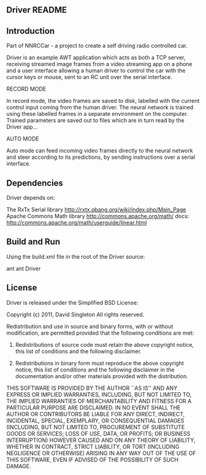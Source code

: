 Driver README
-------------

Introduction
------------

Part of NNRCCar - a project to create a self driving radio controlled car.

Driver is an example AWT application which acts as both a TCP server,
receiving streamed image frames from a video streaming app on a phone and
a user interface allowing a human driver to control the car with the cursor
keys or mouse, sent to an RC unit over the serial interface.

RECORD MODE

In record mode, the video frames are saved to disk, labelled with the current control
input coming from the human driver. The neural network is trained using these
labelled frames in a separate environment on the computer. Trained parameters
are saved out to files which are in turn read by the Driver app...

AUTO MODE

Auto mode can feed incoming video frames directly to the neural network and
steer according to its predictions, by sending instructions over a serial
interface.


Dependencies
------------

Driver depends on:

The RxTx Serial library  http://rxtx.qbang.org/wiki/index.php/Main_Page
Apache Commons Math library  http://commons.apache.org/math/
  docs: http://commons.apache.org/math/userguide/linear.html


Build and Run
-------------

Using the build.xml file in the root of the Driver source:

ant
ant Driver

License
-------

Driver is released under the Simplified BSD License:

Copyright (c) 2011, David Singleton
All rights reserved.

Redistribution and use in source and binary forms, with or without modification, are
permitted provided that the following conditions are met:

   1. Redistributions of source code must retain the above copyright notice, this list of
      conditions and the following disclaimer.

   2. Redistributions in binary form must reproduce the above copyright notice, this list
      of conditions and the following disclaimer in the documentation and/or other materials
      provided with the distribution.

THIS SOFTWARE IS PROVIDED BY THE AUTHOR ``AS IS'' AND ANY EXPRESS OR IMPLIED
WARRANTIES, INCLUDING, BUT NOT LIMITED TO, THE IMPLIED WARRANTIES OF MERCHANTABILITY AND
FITNESS FOR A PARTICULAR PURPOSE ARE DISCLAIMED. IN NO EVENT SHALL THE AUTHOR OR
CONTRIBUTORS BE LIABLE FOR ANY DIRECT, INDIRECT, INCIDENTAL, SPECIAL, EXEMPLARY, OR
CONSEQUENTIAL DAMAGES (INCLUDING, BUT NOT LIMITED TO, PROCUREMENT OF SUBSTITUTE GOODS OR
SERVICES; LOSS OF USE, DATA, OR PROFITS; OR BUSINESS INTERRUPTION) HOWEVER CAUSED AND ON
ANY THEORY OF LIABILITY, WHETHER IN CONTRACT, STRICT LIABILITY, OR TORT (INCLUDING
NEGLIGENCE OR OTHERWISE) ARISING IN ANY WAY OUT OF THE USE OF THIS SOFTWARE, EVEN IF
ADVISED OF THE POSSIBILITY OF SUCH DAMAGE.